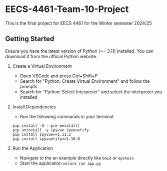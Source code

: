 # EECS-4461-Team-10-Project
This is the final project for EECS 4461 for the Winter semester 2024/25  

## Getting Started
Ensure you have the latest version of Python (>= 3.11) installed. You can download it from the official Python website.

1. Create a Virtual Environment
    - Open VSCode and press Ctrl+Shift+P
    - Search for "Python: Create Virtual Environment" and follow the prompts
    - Search for "Python: Select Interpreter" and select the interpreter you installed

2. Install Dependencies
    - Run the following commands in your terminal:

    ```
    pip install -U --pre mesa[all]
    pip uninstall -y ipyvue ipyvuetify
    pip install ipyvue==1.11.2
    pip install ipyvuetify==1.10.0
    ```

3. Run the Application
    - Navigate to the an example directly like `boid` or `epstein`
    - Start the application `solara run app.py`